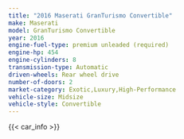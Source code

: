 ```yaml
---
title: "2016 Maserati GranTurismo Convertible"
make: Maserati
model: GranTurismo Convertible
year: 2016
engine-fuel-type: premium unleaded (required)
engine-hp: 454
engine-cylinders: 8
transmission-type: Automatic
driven-wheels: Rear wheel drive
number-of-doors: 2
market-category: Exotic,Luxury,High-Performance
vehicle-size: Midsize
vehicle-style: Convertible
---
```


{{< car_info >}}
